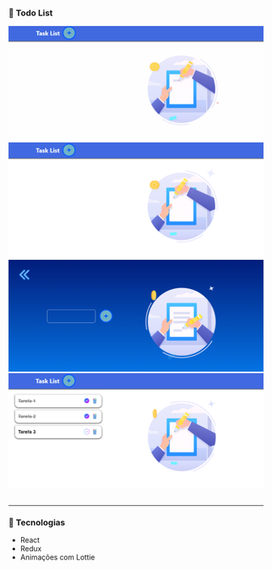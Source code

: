 ###  📜 Todo List 

<div align='center'><img src='/public/PublicAssets/TodoIC.gif'></div>
<div align='center'><img src='/public/PublicAssets/TodoOne.png'></div>
<div align='center'><img src='/public/PublicAssets/TodoTwo.png'></div>
<div align='center'><img src='/public/PublicAssets/TodoThree.png'></div>

<br>
<hr>

### 🚀 Tecnologias

- React
- Redux
- Animações com Lottie
